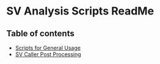 # SV Analysis Scripts ReadMe
## Table of contents
- [Scripts for General Usage](#Scripts-for-General-Usage)
- [SV Caller Post Processing](#SV-Caller-Post-Processing)
